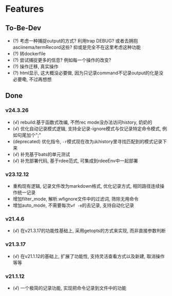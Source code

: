 # Features

## To-Be-Dev

+ (?) 考虑一种捕捉output的方式? 利用trap DEBUG? 或者去拥抱asciinema/termRecord这些? 抑或是完全不在这里考虑这种功能
+ (?) 转dockerfile
+ (?) 尝试捕捉更多的信息? 例如每一个操作的改变?
+ (?) 操作迁移, 真实操作
+ (?) html显示, 这大概没必要做, 因为只记录command不记录output的化是没必要嘞, 不过再想想

## Done

### v24.3.26
+ (√) rebuild:基于函数式改编, 不然rec mode没办法访问history, 奶奶的
+ (√) 优化自动记录模式逻辑, 支持全记录-ignore模式与仅记录特定命令模式, 例如句尾加个";"
+ (deprecated) 优化指令, `-r`模式现在改为从history里寻找匹配到的模式记录下来
+ (√) 补充基于bats的单元测试
+ (√) 补充部署代码, 基于rdee范式, 可集成到rdeeEnv中一起部署

### v23.12.12
+ 重构现有逻辑, 记录文件改为markdown格式, 优化记录方式, 相同路径连续操作统一记录
+ 增加filter_mode, 解析.wfignore文件中的过滤词, 筛除无用命令
+ 增加auto_mode, 不需要每次`wf -e`的去记录, 支持自动化记录

### v21.4.6
+ (√) 在v21.3.17的功能性基础上, 采用getopts的方式来实现, 而非直接参数判断

### v21.3.17
+ (√) 在v21.1.12的基础上, 扩展了功能性, 支持灵活查看方式以及新建, 取消操作等等

### v21.1.12
+ (√) 一个极简的记录功能, 实现把命令记录到文件中的功能


